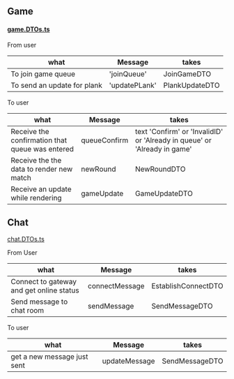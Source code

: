 ## Game

#### [game.DTOs.ts](..%2Fbackend%2Fsrc%2Fgame%2Fgame.DTOs.ts)

From user

| what                        | Message       | takes          |
|-----------------------------|---------------|----------------|
| To join game queue          | 'joinQueue'   | JoinGameDTO    |
| To send an update for plank | 'updatePLank' | PlankUpdateDTO |

To user

| what                                            | Message      | takes                                                                    |
|-------------------------------------------------|--------------|--------------------------------------------------------------------------|
| Receive the confirmation that queue was entered | queueConfirm | text 'Confirm' or 'InvalidID' or 'Already in queue' or 'Already in game' |
| Receive the the data to render new match        | newRound     | NewRoundDTO                                                              |
| Receive an update while rendering               | gameUpdate   | GameUpdateDTO                                                            |

## Chat

[chat.DTOs.ts](..%2Fbackend%2Fsrc%2Fchat%2Fchat.DTOs.ts)

From User

| what                                     | Message        | takes               |
|------------------------------------------|----------------|---------------------|
| Connect to gateway and get online status | connectMessage | EstablishConnectDTO |
| Send message to chat room                | sendMessage    | SendMessageDTO      |

To user

| what                        | Message       | takes          |
|-----------------------------|---------------|----------------|
| get a new message just sent | updateMessage | SendMessageDTO |
